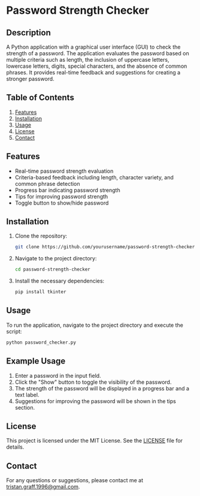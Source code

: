 # Password Strength Checker

## Description
A Python application with a graphical user interface (GUI) to check the strength of a password. The application evaluates the password based on multiple criteria such as length, the inclusion of uppercase letters, lowercase letters, digits, special characters, and the absence of common phrases. It provides real-time feedback and suggestions for creating a stronger password.

## Table of Contents
1. [Features](#features)
2. [Installation](#installation)
3. [Usage](#usage)
4. [License](#license)
5. [Contact](#contact)

## Features
- Real-time password strength evaluation
- Criteria-based feedback including length, character variety, and common phrase detection
- Progress bar indicating password strength
- Tips for improving password strength
- Toggle button to show/hide password

## Installation
1. Clone the repository:
    ```bash
    git clone https://github.com/yourusername/password-strength-checker.git
    ```
2. Navigate to the project directory:
    ```bash
    cd password-strength-checker
    ```
3. Install the necessary dependencies:
    ```bash
    pip install tkinter
    ```

## Usage
To run the application, navigate to the project directory and execute the script:
```bash
python password_checker.py
```

## Example Usage
1. Enter a password in the input field.
2. Click the "Show" button to toggle the visibility of the password.
3. The strength of the password will be displayed in a progress bar and a text label.
4. Suggestions for improving the password will be shown in the tips section.


## License
This project is licensed under the MIT License. See the [LICENSE](https://github.com/Tristan-Graff/Password-Strength-Checker/blob/main/LICENSE) file for details.

## Contact
For any questions or suggestions, please contact me at [tristan.graff.1996@gmail.com](mailto:tristan.graff.1996@gmail.com).
